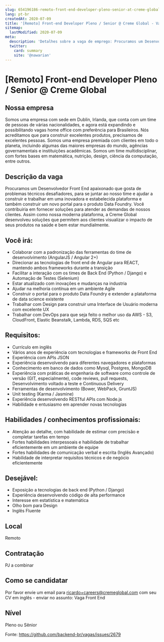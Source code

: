 ```yaml
---
slug: 654196186-remoto-front-end-developer-pleno-senior-at-creme-global
lang: pt-br
createdAt: 2020-07-09
title: '[Remoto] Front-end Developer Pleno / Senior @ Creme Global - Vaga de Emprego'
sitemap:
  lastModified: 2020-07-09
meta:
  description: 'Detalhes sobre a vaga de emprego: Procuramos um Desenvolvedor Front End apaixonado que gosta de problemas técnicos desafiadores, para se juntar ao nosso time e ajudar a construir e trabalhar em uma inovadora e estabelecida plataforma e também construir um novo portal para o produto Data Foundry. Você contribuiria em fornecer soluções para atender as demandas de nossos clientes. Assim como nossa moderna plataforma, a Creme Global desenvolveu soluções que permitem aos clientes visualizar o impacto de seus produtos na saúde e bem estar mundialmente.'
  twitter:
    card: summary
    site: '@nawarian'
---
```


# [Remoto] Front-end Developer Pleno / Senior @ Creme Global

## Nossa empresa

Somos uma empresa com sede em Dublin, Irlanda, que conta com um time de pessoas de várias nacionalidades, e agora está expandindo e possibilitando vagas home office com preferência para Brasileiros. Nós acreditamos que para construir excelentes produtos, precisamos de excelentes pessoas. Somos uma empresa premiada com clientes em todo o planeta, incluindo algumas das maiores empresas do mundo, agências governamentais e instituições acadêmicas. Somos um time multidisciplinar, com fortes bases em matemática, nutrição, design, ciência da computação, entre outros.

## Descrição da vaga

Procuramos um Desenvolvedor Front End apaixonado que gosta de problemas técnicos desafiadores, para se juntar ao nosso time e ajudar a construir e trabalhar em uma inovadora e estabelecida plataforma e também construir um novo portal para o produto Data Foundry. Você contribuiria em fornecer soluções para atender as demandas de nossos clientes. Assim como nossa moderna plataforma, a Creme Global desenvolveu soluções que permitem aos clientes visualizar o impacto de seus produtos na saúde e bem estar mundialmente.

## Você irá:

- Colaborar com a padronização das ferramentas do time de desenvolvimento (AngularJS / Angular 2+)
- Direcionar as tecnologias de front end de Angular para REACT, mantendo ambos frameworks durante a transição
- Facilitar a interação com os times de Back End (Python / Django) e Automação de Testes (Selenium)
- Estar atualizado com inovações e mudanças na industria
- Ajudar na melhoria contínua em um ambiente Agile
- Construir o portal para o produto Data Foundry e extender a plataforma de data science existente
- Trabalhar com Design para construir uma Interface de Usuário moderna com excelente UX
- Trabalhar com DevOps para que seja feito o melhor uso da AWS - S3, CloudFront, Elastic Beanstalk, Lambda, RDS, SQS etc

## Requisitos:

- Currículo em inglês
- Vários anos de experiência com tecnologias e frameworks de Front End
- Experiência com APIs JSON
- Experiência desenvolvendo para diferentes navegadores e plataformas
- Conhecimento em banco de dados como Mysql, Postgres, MongoDB
- Experiência com práticas de engenharia de software como controle de versão (GIT, especialmente), code reviews, pull requests, Desenvolvimento voltado a teste e Continuous Delivery
- Ferramentas de desenvolvimento (Bower, WebPack, GruntJS)
- Unit testing (Karma / Jasmine)
- Experiência desenvolvendo RESTful APIs com Node.js
- Habilidade e entusiasmo em aprender novas tecnologias

## Habilidades / conhecimentos profissionais:

- Atenção ao detalhe, com habilidade de estimar com precisão e completar tarefas em tempo
- Fortes habilidades interpessoais e habilidade de trabalhar eficientemente em um ambiente de equipe
- Fortes habilidades de comunicação verbal e escrita (Inglês Avançado)
- Habilidade de interpretar requisitos técnicos e de negócio eficientemente

## Desejável:

- Exposição a tecnologias de back end (Python / Django)
- Experiência desenvolvendo código de alta performance
- Interesse em estatística e matemática
- Olho bom para Design
- Inglês Fluente

## Local

Remoto

## Contratação

PJ a combinar

## Como se candidatar

Por favor envie um email para ricardo+careers@cremeglobal.com com seu CV em inglês - enviar no assunto: Vaga Front End

## Nível

Pleno ou Sênior

Fonte: https://github.com/backend-br/vagas/issues/2679